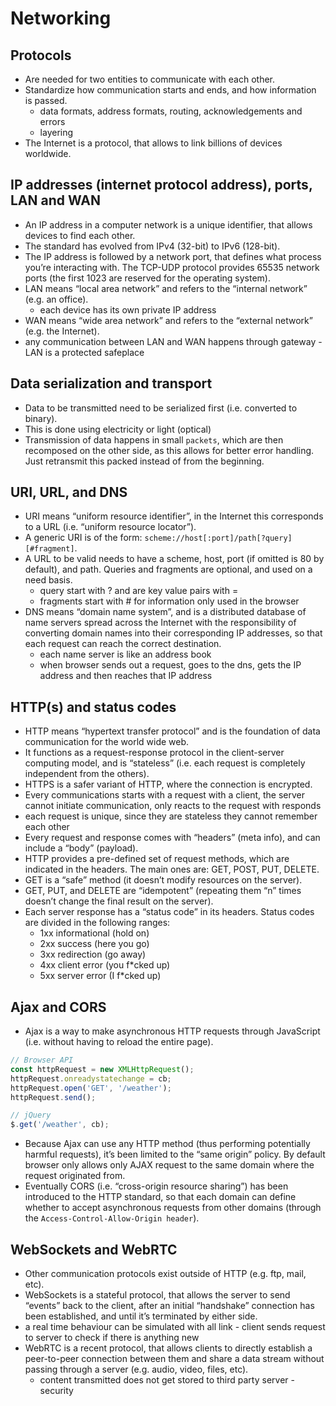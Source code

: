 # Networking

## Protocols
- Are needed for two entities to communicate with each other.
- Standardize how communication starts and ends, and how information is passed.
  - data formats, address formats, routing, acknowledgements and errors
  - layering
- The Internet is a protocol, that allows to link billions of devices worldwide.

## IP addresses (internet protocol address), ports, LAN and WAN 
- An IP address in a computer network is a unique identifier, that allows devices to find each other.
- The standard has evolved from IPv4 (32-bit) to IPv6 (128-bit).
- The IP address is followed by a network port, that defines what process you’re interacting with. The TCP-UDP protocol provides 65535 network ports (the first 1023 are reserved for the operating system).
- LAN means “local area network” and refers to the “internal network” (e.g. an office).
  - each device has its own private IP address
- WAN means “wide area network” and refers to the “external network” (e.g. the Internet).
- any communication between LAN and WAN happens through gateway - LAN is a protected safeplace

## Data serialization and transport
- Data to be transmitted need to be serialized first (i.e. converted to binary).
- This is done using electricity or light (optical)
- Transmission of data happens in small `packets`, which are then recomposed on the other side, as this allows for better error handling. Just retransmit this packed instead of from the beginning.

## URI, URL, and DNS
- URI means “uniform resource identifier”, in the Internet this corresponds to a URL (i.e. “uniform resource locator”).
- A generic URI is of the form: `scheme://host[:port]/path[?query][#fragment]`.
- A URL to be valid needs to have a scheme, host, port (if omitted is 80 by default), and path. Queries and fragments are optional, and used on a need basis.
  - query start with ? and are key value pairs with =
  - fragments start with # for information only used in the browser
- DNS means “domain name system”, and is a distributed database of name servers spread across the Internet with the responsibility of converting domain names into their corresponding IP addresses, so that each request can reach the correct destination.
  - each name server is like an address book
  - when browser sends out a request, goes to the dns, gets the IP address and then reaches that IP address

## HTTP(s) and status codes
- HTTP means “hypertext transfer protocol” and is the foundation of data communication for the world wide web.
- It functions as a request-response protocol in the client-server computing model, and is “stateless” (i.e. each request is completely independent from the others).
- HTTPS is a safer variant of HTTP, where the connection is encrypted.
- Every communications starts with a request with a client, the server cannot initiate communication, only reacts to the request with responds
- each request is unique, since they are stateless they cannot remember each other
- Every request and response comes with “headers” (meta info), and can include a “body” (payload).
- HTTP provides a pre-defined set of request methods, which are indicated in the headers. The main ones are: GET, POST, PUT, DELETE.
- GET is a “safe” method (it doesn’t modify resources on the server).
- GET, PUT, and DELETE are “idempotent” (repeating them “n” times doesn’t change the final result on the server).
- Each server response has a “status code” in its headers. Status codes are divided in the following ranges:
  - 1xx informational (hold on)
  - 2xx success (here you go)
  - 3xx redirection (go away)
  - 4xx client error (you f*cked up)
  - 5xx server error (I f*cked up)
  
## Ajax and CORS
- Ajax is a way to make asynchronous HTTP requests through JavaScript (i.e. without having to reload the entire page).
```javascript
// Browser API
const httpRequest = new XMLHttpRequest();
httpRequest.onreadystatechange = cb;
httpRequest.open('GET', '/weather');
httpRequest.send();
```
```javascript
// jQuery
$.get('/weather', cb);
```
- Because Ajax can use any HTTP method (thus performing potentially harmful requests), it’s been limited to the “same origin” policy. By default browser only allows only AJAX request to the same domain where the request originated from.
- Eventually CORS (i.e. “cross-origin resource sharing”) has been introduced to the HTTP standard, so that each domain can define whether to accept asynchronous requests from other domains (through the `Access-Control-Allow-Origin header`).

## WebSockets and WebRTC
- Other communication protocols exist outside of HTTP (e.g. ftp, mail, etc).
- WebSockets is a stateful protocol, that allows the server to send “events” back to the client, after an initial “handshake” connection has been established, and until it’s terminated by either side.
- a real time behaviour can be simulated with all link - client sends request to server to check if there is anything new
- WebRTC is a recent protocol, that allows clients to directly establish a peer-to-peer connection between them and share a data stream without passing through a server (e.g. audio, video, files, etc).
  - content transmitted does not get stored to third party server - security
